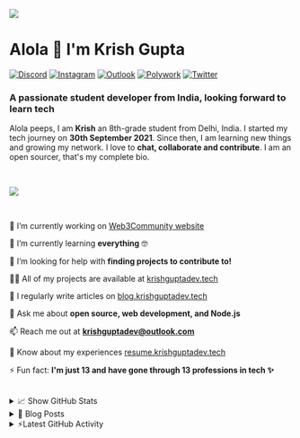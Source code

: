 ![](https://github.com/krishguptadev/krishguptadev/raw/main/banner.png)

# Alola 👋 I'm Krish Gupta

[![Discord](https://img.shields.io/badge/CodeEmAll%20Community%0A-%237289DA.svg?style=for-the-badge&logo=discord&logoColor=white)](https://krish.ninja/discord)
[![Instagram](https://img.shields.io/badge/%40krishguptadev%0A-%23E4405F.svg?style=for-the-badge&logo=Instagram&logoColor=white)](https://www.instagram.com/krishguptadev)
[![Outlook](https://img.shields.io/badge/E%20Mail-0078D4?style=for-the-badge&logo=microsoft-outlook&logoColor=white)](mailto:krishguptadev@outlook.com)
[![Polywork](https://img.shields.io/badge/Polywork-543DE0?style=for-the-badge&logo=polywork&logoColor=black)](https://poly.work/krishguptadev)
[![Twitter](https://img.shields.io/badge/%40krishguptadev-%231DA1F2.svg?style=for-the-badge&logo=Twitter&logoColor=white)](https://twitter.com/krishguptadev)

### A passionate student developer from India, looking forward to learn tech

<p>

Alola peeps, I am **Krish** an 8th-grade student from Delhi, India. I started my tech journey on **30th September 2021**. Since then, I am learning new things and growing my network. I love to **chat, collaborate and contribute**. I am an open sourcer, that's my complete bio.

</p> <br />

![](https://github-profile-trophy.vercel.app/?username=krishguptadev&row=1&theme=onedark&margin-w=15&margin-h=15&no-frame=true)

<br />
  
<p>
  
🔭 I’m currently working on [Web3Community website](https://github.com/web3community/web3community.github.io)

🌱 I’m currently learning **everything** 🤓

🤝 I’m looking for help with **finding projects to contribute to!**

👨‍💻 All of my projects are available at [krishguptadev.tech](https://krishguptadev.tech)

📝 I regularly write articles on [blog.krishguptadev.tech](https://blog.krishguptadev.tech)

💬 Ask me about **open source, web development, and Node.js**

📫 Reach me out at **krishguptadev@outlook.com**

📄 Know about my experiences [resume.krishguptadev.tech](resume.krishguptadev.tech)

⚡ Fun fact: **I'm just 13 and have gone through 13 professions in tech ✨**

</p> <br />

<details>
  <summary>📈 Show GitHub Stats</summary>
  <br />
  <div align="right">
    <img align="left" src="https://github-readme-stats.vercel.app/api?username=krishguptadev&show_icons=true&locale=en&count_private=true&hide_border=true&title_color=fff&text_color=ddd&icon_color=1CADFB&bg_color=0F2D3D&include_all_commits=true">
    <img src="https://github-readme-streak-stats.herokuapp.com?user=krishguptadev&hide_border=true&date_format=M%20j%5B%2C%20Y%5D&background=0F2D3D&stroke=1CADFB&ring=1CADFB&fire=1CADFB&currStreakNum=FFFFFF&sideNums=FFFFFF&currStreakLabel=1CADFB&border=DDDDDD00&sideLabels=DDDDDD&dates=CCCCCC">
    <br />
    <img src="https://activity-graph.herokuapp.com/graph?username=krishguptadev&bg_color=0f2d3d&color=1cadfb&line=1cadfb&point=1cadfb&area=true&hide_border=true">
  </div>
</details>

<details>
  <summary>📕 Blog Posts</summary>
  <br />

<!-- BLOG-POST-LIST:START -->
- [Open Source, my experience till now.](https://blog.krishguptadev.tech/open-source-my-experience-till-now)
- [Appwrite: All you need to know](https://blog.krishguptadev.tech/appwrite-all-you-need-to-know)
<!-- BLOG-POST-LIST:END -->

</details>

<details>
  <summary>⚡Latest GitHub Activity</summary>
  <br />

<!--START_SECTION:activity-->
1. 🗣 Commented on [#3010](https://github.com/EddieHubCommunity/support/issues/3010) in [EddieHubCommunity/support](https://github.com/EddieHubCommunity/support)
2. 🗣 Commented on [#690](https://github.com/EddieHubCommunity/LinkFree/issues/690) in [EddieHubCommunity/LinkFree](https://github.com/EddieHubCommunity/LinkFree)
3. 🗣 Commented on [#3009](https://github.com/EddieHubCommunity/support/issues/3009) in [EddieHubCommunity/support](https://github.com/EddieHubCommunity/support)
4. 🗣 Commented on [#3008](https://github.com/EddieHubCommunity/support/issues/3008) in [EddieHubCommunity/support](https://github.com/EddieHubCommunity/support)
5. 🎉 Merged PR [#163](https://github.com/web3community/devprotocol.xyz/pull/163) in [web3community/devprotocol.xyz](https://github.com/web3community/devprotocol.xyz)
<!--END_SECTION:activity-->

</details>

